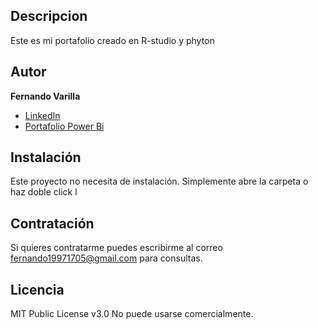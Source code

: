 ## Descripcion
Este es mi portafolio creado en R-studio y phyton
## Autor 
**Fernando Varilla**

* [LinkedIn](www.linkedin.com/in/fernando-arturo-varilla-mendoza-945a242a8)
* [Portafolio Power Bi](https://app.powerbi.com/Redirect?action=OpenApp&appId=c5639b4b-208d-4409-8de7-923345c81d13&ctid=fc00547a-24bb-4e4f-9d61-73fca5eb9df3&experience=power-bi)


## Instalación
Este proyecto no necesita de instalación. Simplemente abre la carpeta o haz doble click l

## Contratación
Si quieres contratarme puedes escribirme al correo fernando19971705@gmail.com para consultas.

## Licencia
MIT Public License v3.0
No puede usarse comercialmente.

